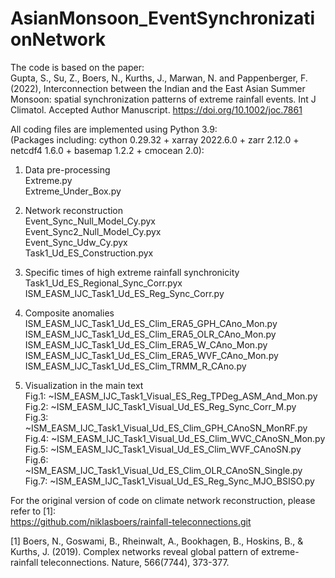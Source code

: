 # AsianMonsoon_EventSynchronizationNetwork

The code is based on the paper:  
Gupta, S., Su, Z., Boers, N., Kurths, J., Marwan, N. and Pappenberger, F. (2022), Interconnection between the Indian and the East Asian Summer Monsoon: spatial synchronization patterns of extreme rainfall events. Int J Climatol. Accepted Author Manuscript. https://doi.org/10.1002/joc.7861

All coding files are implemented using Python 3.9:  
(Packages including: cython 0.29.32 + xarray 2022.6.0 + zarr 2.12.0 + netcdf4 1.6.0 + basemap 1.2.2 + cmocean 2.0):
1. Data pre-processing  
    Extreme.py  
    Extreme_Under_Box.py  

2. Network reconstruction  
    Event_Sync_Null_Model_Cy.pyx  
    Event_Sync2_Null_Model_Cy.pyx  
    Event_Sync_Udw_Cy.pyx  
    Task1_Ud_ES_Construction.pyx  

3. Specific times of high extreme rainfall synchronicity  
    Task1_Ud_ES_Regional_Sync_Corr.pyx  
    ISM_EASM_IJC_Task1_Ud_ES_Reg_Sync_Corr.py  

4. Composite anomalies  
    ISM_EASM_IJC_Task1_Ud_ES_Clim_ERA5_GPH_CAno_Mon.py  
    ISM_EASM_IJC_Task1_Ud_ES_Clim_ERA5_OLR_CAno_Mon.py  
    ISM_EASM_IJC_Task1_Ud_ES_Clim_ERA5_W_CAno_Mon.py  
    ISM_EASM_IJC_Task1_Ud_ES_Clim_ERA5_WVF_CAno_Mon.py  
    ISM_EASM_IJC_Task1_Ud_ES_Clim_TRMM_R_CAno.py  

5. Visualization in the main text  
    Fig.1: ~ISM_EASM_IJC_Task1_Visual_ES_Reg_TPDeg_ASM_And_Mon.py  
    Fig.2: ~ISM_EASM_IJC_Task1_Visual_Ud_ES_Reg_Sync_Corr_M.py  
    Fig.3: ~ISM_EASM_IJC_Task1_Visual_Ud_ES_Clim_GPH_CAnoSN_MonRF.py  
    Fig.4: ~ISM_EASM_IJC_Task1_Visual_Ud_ES_Clim_WVC_CAnoSN_Mon.py  
    Fig.5: ~ISM_EASM_IJC_Task1_Visual_Ud_ES_Clim_WVF_CAnoSN.py  
    Fig.6: ~ISM_EASM_IJC_Task1_Visual_Ud_ES_Clim_OLR_CAnoSN_Single.py  
    Fig.7: ~ISM_EASM_IJC_Task1_Visual_Ud_ES_Reg_Sync_MJO_BSISO.py  

For the original version of code on climate network reconstruction, please refer to [1]:  
https://github.com/niklasboers/rainfall-teleconnections.git

[1] Boers, N., Goswami, B., Rheinwalt, A., Bookhagen, B., Hoskins, B., & Kurths, J. (2019). Complex networks reveal global pattern of extreme-rainfall teleconnections. Nature, 566(7744), 373-377.